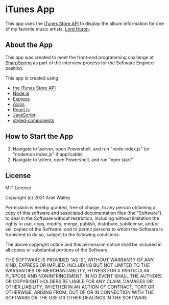 # iTunes App
This app uses the [iTunes Store API](https://affiliate.itunes.apple.com/resources/documentation/itunes-store-web-service-search-api/) to display the album information for one of my favorite music artists, [Lord Huron](https://music.apple.com/us/artist/lord-huron/393068687).

## About the App
This app was created to meet the front-end programming challenge at [SharpSpring](https://sharpspring.com/) as part of the interview process for the Software Engineer position. 

This app is created using:
* [tne iTunes Store API](https://affiliate.itunes.apple.com/resources/documentation/itunes-store-web-service-search-api/)
* [Node.js](https://nodejs.org/)
* [Express](http://expressjs.com/)
* [Axios](http://expressjs.com/)
* [React.js](https://reactjs.org/)
* [JavaScript](https://developer.mozilla.org/en-US/docs/Web/javascript)
* [styled-components](https://styled-components.com/)

## How to Start the App
1. Navigate to \server, open Powershell, and run "node index.js" (or "nodemon index.js" if applicable)
2. Navigate to \client, open Powershell, and run "npm start"

## License
MIT License

Copyright (c) 2021 Ariel Walley

Permission is hereby granted, free of charge, to any person obtaining a copy
of this software and associated documentation files (the "Software"), to deal
in the Software without restriction, including without limitation the rights
to use, copy, modify, merge, publish, distribute, sublicense, and/or sell
copies of the Software, and to permit persons to whom the Software is
furnished to do so, subject to the following conditions:

The above copyright notice and this permission notice shall be included in all
copies or substantial portions of the Software.

THE SOFTWARE IS PROVIDED "AS IS", WITHOUT WARRANTY OF ANY KIND, EXPRESS OR
IMPLIED, INCLUDING BUT NOT LIMITED TO THE WARRANTIES OF MERCHANTABILITY,
FITNESS FOR A PARTICULAR PURPOSE AND NONINFRINGEMENT. IN NO EVENT SHALL THE
AUTHORS OR COPYRIGHT HOLDERS BE LIABLE FOR ANY CLAIM, DAMAGES OR OTHER
LIABILITY, WHETHER IN AN ACTION OF CONTRACT, TORT OR OTHERWISE, ARISING FROM,
OUT OF OR IN CONNECTION WITH THE SOFTWARE OR THE USE OR OTHER DEALINGS IN THE
SOFTWARE.
